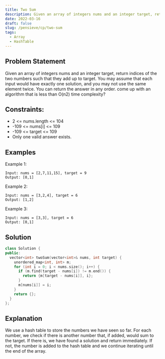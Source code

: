 ```yaml
---
title: Two Sum
description: Given an array of integers nums and an integer target, return indices of the two numbers such that they add up to target.
date: 2022-03-16
draft: false
slug: /pensieve/cp/two-sum
tags:
  - Array
  - HashTable
---
```


## Problem Statement

Given an array of integers nums and an integer target, return indices of the two numbers such that they add up to target.
You may assume that each input would have exactly one solution, and you may not use the same element twice.
You can return the answer in any order. come up with an algorithm that is less than O(n2) time complexity?

## Constraints:

  - 2 <= nums.length <= 104
  - -109 <= nums[i] <= 109
  - -109 <= target <= 109
  - Only one valid answer exists.

## Examples
  Example 1:

    Input: nums = [2,7,11,15], target = 9
    Output: [0,1]

  Example 2:

    Input: nums = [3,2,4], target = 6
    Output: [1,2]
  
  Example 3:

    Input: nums = [3,3], target = 6
    Output: [0,1]

## Solution

```cpp
class Solution {
public:
  vector<int> twoSum(vector<int>& nums, int target) {
    unordered_map<int, int> m;
    for (int i = 0; i < nums.size(); i++) {
      if (m.find(target - nums[i]) != m.end()) {
        return {m[target - nums[i]], i};
      }
      m[nums[i]] = i;
    }
    return {};
  }
};
```

## Explanation

We use a hash table to store the numbers we have seen so far. For each number, we check if there is another number that, if added, would sum to the target. If there is, we have found a solution and return immediately. If not, the number is added to the hash table and we continue iterating until the end of the array.